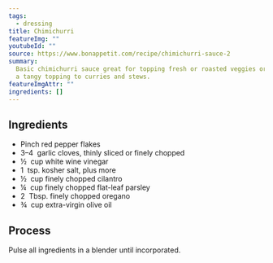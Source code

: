 ```yaml
---
tags:
  - dressing
title: Chimichurri
featureImg: ""
youtubeId: ""
source: https://www.bonappetit.com/recipe/chimichurri-sauce-2
summary:
  Basic chimichurri sauce great for topping fresh or roasted veggies or as
  a tangy topping to curries and stews.
featureImgAttr: ""
ingredients: []
---
```


## Ingredients

- Pinch red pepper flakes
- 3–4  garlic cloves, thinly sliced or finely chopped
- ½  cup white wine vinegar
- 1  tsp. kosher salt, plus more
- ½  cup finely chopped cilantro
- ¼  cup finely chopped flat-leaf parsley
- 2  Tbsp. finely chopped oregano
- ¾  cup extra-virgin olive oil

## Process

Pulse all ingredients in a blender until incorporated.
